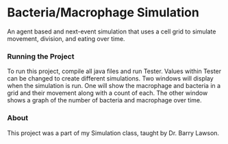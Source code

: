 # Bacteria/Macrophage Simulation

An agent based and next-event simulation that uses a cell grid to simulate movement, division, and eating over time.

### Running the Project

To run this project, compile all java files and run Tester.  Values within Tester can be changed to create different simulations.
Two windows will display when the simulation is run. One will show the macrophage and bacteria in a grid and their movement along with a count of each. The other window shows a graph of the number of bacteria and macrophage over time.

### About

This project was a part of my Simulation class, taught by Dr. Barry Lawson.